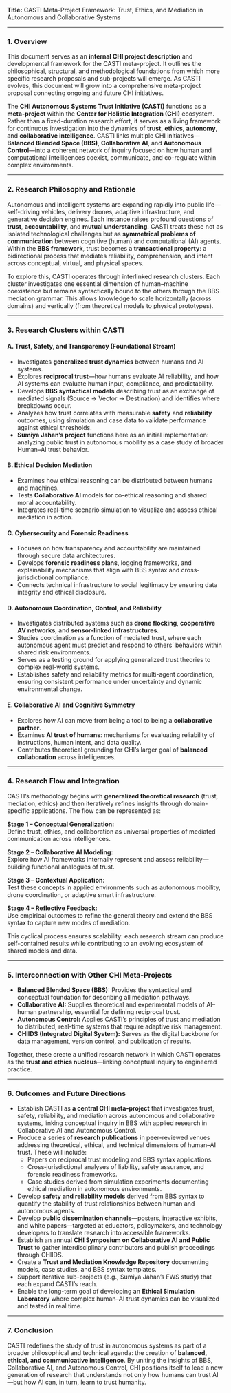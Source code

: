 **Title:** CASTI Meta-Project Framework: Trust, Ethics, and Mediation in Autonomous and Collaborative Systems

---

### 1. Overview
This document serves as an **internal CHI project description** and developmental framework for the CASTI meta-project. It outlines the philosophical, structural, and methodological foundations from which more specific research proposals and sub-projects will emerge. As CASTI evolves, this document will grow into a comprehensive meta-project proposal connecting ongoing and future CHI initiatives.


The **CHI Autonomous Systems Trust Initiative (CASTI)** functions as a **meta-project** within the **Center for Holistic Integration (CHI)** ecosystem. Rather than a fixed-duration research effort, it serves as a living framework for continuous investigation into the dynamics of **trust**, **ethics**, **autonomy**, and **collaborative intelligence**. CASTI links multiple CHI initiatives—**Balanced Blended Space (BBS)**, **Collaborative AI**, and **Autonomous Control**—into a coherent network of inquiry focused on how human and computational intelligences coexist, communicate, and co-regulate within complex environments.

---

### 2. Research Philosophy and Rationale
Autonomous and intelligent systems are expanding rapidly into public life—self-driving vehicles, delivery drones, adaptive infrastructure, and generative decision engines. Each instance raises profound questions of **trust**, **accountability**, and **mutual understanding**. CASTI treats these not as isolated technological challenges but as **symmetrical problems of communication** between cognitive (human) and computational (AI) agents. Within the **BBS framework**, trust becomes a **transactional property**: a bidirectional process that mediates reliability, comprehension, and intent across conceptual, virtual, and physical spaces.

To explore this, CASTI operates through interlinked research clusters. Each cluster investigates one essential dimension of human–machine coexistence but remains syntactically bound to the others through the BBS mediation grammar. This allows knowledge to scale horizontally (across domains) and vertically (from theoretical models to physical prototypes).

---

### 3. Research Clusters within CASTI

#### A. Trust, Safety, and Transparency (Foundational Stream)
- Investigates **generalized trust dynamics** between humans and AI systems.
- Explores **reciprocal trust**—how humans evaluate AI reliability, and how AI systems can evaluate human input, compliance, and predictability.
- Develops **BBS syntactical models** describing trust as an exchange of mediated signals (Source → Vector → Destination) and identifies where breakdowns occur.
- Analyzes how trust correlates with measurable **safety** and **reliability** outcomes, using simulation and case data to validate performance against ethical thresholds.  
- **Sumiya Jahan’s project** functions here as an initial implementation: analyzing public trust in autonomous mobility as a case study of broader Human–AI trust behavior.

#### B. Ethical Decision Mediation
- Examines how ethical reasoning can be distributed between humans and machines.
- Tests **Collaborative AI** models for co-ethical reasoning and shared moral accountability.
- Integrates real-time scenario simulation to visualize and assess ethical mediation in action.

#### C. Cybersecurity and Forensic Readiness
- Focuses on how transparency and accountability are maintained through secure data architectures.
- Develops **forensic readiness plans**, logging frameworks, and explainability mechanisms that align with BBS syntax and cross-jurisdictional compliance.
- Connects technical infrastructure to social legitimacy by ensuring data integrity and ethical disclosure.

#### D. Autonomous Coordination, Control, and Reliability
- Investigates distributed systems such as **drone flocking**, **cooperative AV networks**, and **sensor-linked infrastructures**.
- Studies coordination as a function of mediated trust, where each autonomous agent must predict and respond to others’ behaviors within shared risk environments.
- Serves as a testing ground for applying generalized trust theories to complex real-world systems.
- Establishes safety and reliability metrics for multi-agent coordination, ensuring consistent performance under uncertainty and dynamic environmental change.

#### E. Collaborative AI and Cognitive Symmetry
- Explores how AI can move from being a tool to being a **collaborative partner**.
- Examines **AI trust of humans**: mechanisms for evaluating reliability of instructions, human intent, and data quality.
- Contributes theoretical grounding for CHI’s larger goal of **balanced collaboration** across intelligences.

---

### 4. Research Flow and Integration
CASTI’s methodology begins with **generalized theoretical research** (trust, mediation, ethics) and then iteratively refines insights through domain-specific applications. The flow can be represented as:

**Stage 1 – Conceptual Generalization:**  
Define trust, ethics, and collaboration as universal properties of mediated communication across intelligences.

**Stage 2 – Collaborative AI Modeling:**  
Explore how AI frameworks internally represent and assess reliability—building functional analogues of trust.

**Stage 3 – Contextual Application:**  
Test these concepts in applied environments such as autonomous mobility, drone coordination, or adaptive smart infrastructure.

**Stage 4 – Reflective Feedback:**  
Use empirical outcomes to refine the general theory and extend the BBS syntax to capture new modes of mediation.

This cyclical process ensures scalability: each research stream can produce self-contained results while contributing to an evolving ecosystem of shared models and data.

---

### 5. Interconnection with Other CHI Meta-Projects
- **Balanced Blended Space (BBS):** Provides the syntactical and conceptual foundation for describing all mediation pathways.
- **Collaborative AI:** Supplies theoretical and experimental models of AI–human partnership, essential for defining reciprocal trust.
- **Autonomous Control:** Applies CASTI’s principles of trust and mediation to distributed, real-time systems that require adaptive risk management.
- **CHIIDS (Integrated Digital System):** Serves as the digital backbone for data management, version control, and publication of results.

Together, these create a unified research network in which CASTI operates as the **trust and ethics nucleus**—linking conceptual inquiry to engineered practice.

---

### 6. Outcomes and Future Directions
- Establish CASTI as **a central CHI meta-project** that investigates trust, safety, reliability, and mediation across autonomous and collaborative systems, linking conceptual inquiry in BBS with applied research in Collaborative AI and Autonomous Control.
- Produce a series of **research publications** in peer-reviewed venues addressing theoretical, ethical, and technical dimensions of human–AI trust. These will include:
  - Papers on reciprocal trust modeling and BBS syntax applications.
  - Cross‑jurisdictional analyses of liability, safety assurance, and forensic readiness frameworks.
  - Case studies derived from simulation experiments documenting ethical mediation in autonomous environments.
- Develop **safety and reliability models** derived from BBS syntax to quantify the stability of trust relationships between human and autonomous agents.
- Develop **public dissemination channels**—posters, interactive exhibits, and white papers—targeted at educators, policymakers, and technology developers to translate research into accessible frameworks.
- Establish an annual **CHI Symposium on Collaborative AI and Public Trust** to gather interdisciplinary contributors and publish proceedings through CHIIDS.
- Create a **Trust and Mediation Knowledge Repository** documenting models, case studies, and BBS syntax templates.
- Support iterative sub-projects (e.g., Sumiya Jahan’s FWS study) that each expand CASTI’s reach.
- Enable the long-term goal of developing an **Ethical Simulation Laboratory** where complex human–AI trust dynamics can be visualized and tested in real time.

---

### 7. Conclusion
CASTI redefines the study of trust in autonomous systems as part of a broader philosophical and technical agenda: the creation of **balanced, ethical, and communicative intelligence**. By uniting the insights of BBS, Collaborative AI, and Autonomous Control, CHI positions itself to lead a new generation of research that understands not only how humans can trust AI—but how AI can, in turn, learn to trust humanity.

